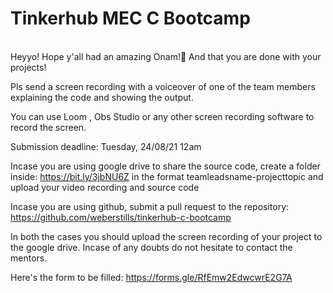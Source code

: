 # Tinkerhub MEC C Bootcamp
<br>
Heyyo! Hope y'all had an amazing Onam!🤩 And that you are done with your projects! 

Pls send a screen recording with a voiceover of one of the team members explaining the code and showing the output. 

 You can use
 Loom , Obs Studio or any other screen recording software to record the screen.

Submission deadline:
Tuesday, 24/08/21 12am

Incase you are using google drive to share the source code, create a folder inside: https://bit.ly/3jbNU6Z in the format teamleadsname-projecttopic  and upload your video recording and source code

Incase you are using github, submit a pull request to the repository:
https://github.com/weberstills/tinkerhub-c-bootcamp

In both the cases you should upload the screen recording of your project to the google drive.
Incase of any doubts do not hesitate to contact the mentors.

Here's the form to be filled:
https://forms.gle/RfEmw2EdwcwrE2G7A
